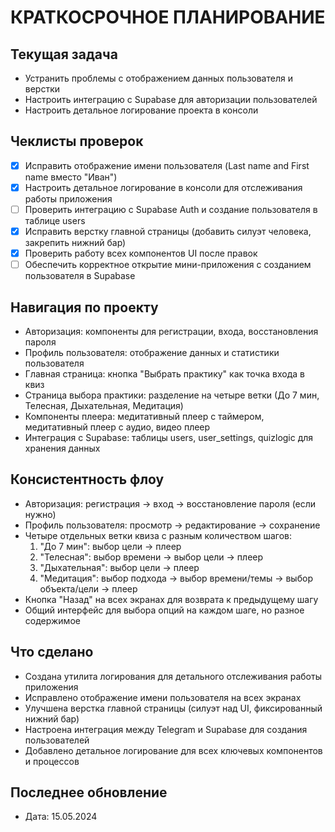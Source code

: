# КРАТКОСРОЧНОЕ ПЛАНИРОВАНИЕ

## Текущая задача
- Устранить проблемы с отображением данных пользователя и верстки
- Настроить интеграцию с Supabase для авторизации пользователей
- Настроить детальное логирование проекта в консоли

## Чеклисты проверок
- [x] Исправить отображение имени пользователя (Last name and First name вместо "Иван")
- [x] Настроить детальное логирование в консоли для отслеживания работы приложения
- [ ] Проверить интеграцию с Supabase Auth и создание пользователя в таблице users
- [x] Исправить верстку главной страницы (добавить силуэт человека, закрепить нижний бар)
- [x] Проверить работу всех компонентов UI после правок
- [ ] Обеспечить корректное открытие мини-приложения с созданием пользователя в Supabase

## Навигация по проекту
- Авторизация: компоненты для регистрации, входа, восстановления пароля
- Профиль пользователя: отображение данных и статистики пользователя
- Главная страница: кнопка "Выбрать практику" как точка входа в квиз
- Страница выбора практики: разделение на четыре ветки (До 7 мин, Телесная, Дыхательная, Медитация)
- Компоненты плеера: медитативный плеер с таймером, медитативный плеер с аудио, видео плеер
- Интеграция с Supabase: таблицы users, user_settings, quizlogic для хранения данных

## Консистентность флоу
- Авторизация: регистрация → вход → восстановление пароля (если нужно)
- Профиль пользователя: просмотр → редактирование → сохранение
- Четыре отдельных ветки квиза с разным количеством шагов:
  1. "До 7 мин": выбор цели → плеер
  2. "Телесная": выбор времени → выбор цели → плеер
  3. "Дыхательная": выбор цели → плеер
  4. "Медитация": выбор подхода → выбор времени/темы → выбор объекта/цели → плеер
- Кнопка "Назад" на всех экранах для возврата к предыдущему шагу
- Общий интерфейс для выбора опций на каждом шаге, но разное содержимое

## Что сделано
- Создана утилита логирования для детального отслеживания работы приложения
- Исправлено отображение имени пользователя на всех экранах
- Улучшена верстка главной страницы (силуэт над UI, фиксированный нижний бар)
- Настроена интеграция между Telegram и Supabase для создания пользователей
- Добавлено детальное логирование для всех ключевых компонентов и процессов

## Последнее обновление
- Дата: 15.05.2024 